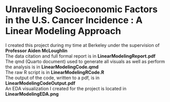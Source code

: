 # Unraveling Socioeconomic Factors in the U.S. Cancer Incidence : A Linear Modeling Approach
I created this project during my time at Berkeley under the supervision of __Professor Aiden McLoughlin__ <br>
The data citation and full formal report is in __LinearModelingReport.pdf__ <br>
The qmd (Quarto document) used to generate all visuals as well as perform the analysis is in __LinearModelingCode.qmd__ <br>
The raw R script is in __LinearModelingRCode.R__ <br>
The output of the code, written to a pdf, is in __LinearModelingCodeOutput.pdf__ <br>
An EDA visualization I created for the project is located in __LinearModelingEDA.png__  <br>
